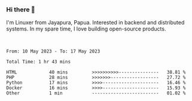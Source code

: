 ### Hi there 👋

I'm Linuxer from Jayapura, Papua. Interested in backend and distributed systems. In my spare time, I love building open-source products.

<br>

 
 <!--START_SECTION:waka-->

```text
From: 10 May 2023 - To: 17 May 2023

Total Time: 1 hr 43 mins

HTML            40 mins         >>>>>>>>>>---------------   38.81 %
PHP             28 mins         >>>>>>>------------------   27.72 %
Python          17 mins         >>>>---------------------   16.46 %
Docker          16 mins         >>>>---------------------   15.93 %
Other           1 min           -------------------------   01.02 %
```

<!--END_SECTION:waka-->
